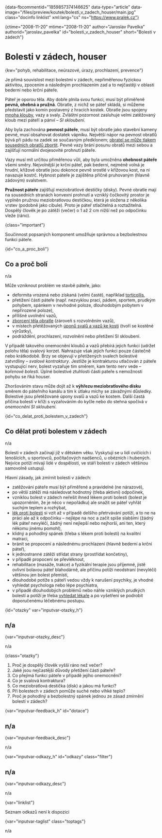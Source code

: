 
{data-fbcommentid="1859857374146625" data-type="article" data-image="/files/preview/koutek/bolesti\_v\_zadech_houser/main.jpg" class="docinfo linklist" xml:lang="cs" ns="https://www.pralek.cz"}

{ctime="2008-11-20" mtime="2008-11-20" author="Jaroslav Pavelka" authorid="jaroslav\_pavelka" id="bolesti\_v\_zadech\_houser" short="Bolesti v zádech"}

# Bolesti v zádech, houser

<!-- generated attribute kw by user_udpatekw.sh on 2020-02-26, do not edit -->

{kw="pohyb, rehabilitace, neúrazové, úrazy, prochlazení, prevence"}

Je přímá souvislost mezi bolestmi v zádech, nepřiměřenou fyzickou aktivitou, zpocením a následným prochlazením zad a to nejčastěji v oblasti bederní nebo krční páteře.

Páteř je oporou těla. Aby dobře plnila svou funkci, musí být přiměřeně **pevná, ohebná a pružná**. Obratle, z nichž se páteř skládá, si můžeme představit jako komín postavený z hracích kostek. Obratle jsou spojeny [mnoha klouby][1], vazy a svaly. Zvláštní pozornost zasluhuje velmi zatěžovaný kloub mezi páteří a pánví – _SI skloubení_.

Aby byla zachována **pevnost páteře**, musí být obratle jako stavební kameny pevné, musí obsahovat dostatek vápníku. Největší nápor na pevnost obratlů bývá při pádu na zadek se současným předklonem; [obratel se může tlakem sousedních obratlů zbortit][2]. Pevné vazy brání posunu obratů mezi sebou a zajišťují normální dvojesovité prohnutí páteře.

Vazy musí mít určitou přiměřenou vůli, aby byla umožněna **ohebnost páteře** všemi směry. Nejvolnější je krční páteř, pak bederní, nejméně volná je hrudní, křížové obratle jsou dokonce pevně srostlé v křížovou kost, na ni navazuje kostrč. Hybnost páteře je zajištěna příčně pruhovaným (hlavně zádovým) svalstvem.

**Pružnost páteře** zajišťují meziobratlové destičky (disky). Pevné obratle mají na sousedních stranách konvexní prohnutí a vzniklý čočkovitý prostor je vyplněn pružnou meziobratlovou destičkou, která je složena z několika vrstev (podobně jako cibule). Proto je páteř stlačitelná a roztažitelná. Dospělý člověk je po zátěži (večer) o 1 až 2 cm nižší než po odpočinku vleže (ráno).

{class="important"}

Součinnost popsaných komponent umožňuje správnou a bezbolestnou funkci páteře.

{id="co\_a\_proc_boli"}

## Co a proč bolí

n/a

Může vzniknout problém ve stavbě páteře, jako:

  * deformita vrozená nebo získaná (velmi časté), například [torticollis][3],
  * přetížení části páteře (např. nezvyklou prací, pádem, sportem, prudkým pohybem, spánkem v nevhodné poloze, dlouhodobým pobytem v nepřirozené poloze),
  * přílišné uvolnění vazů,
  * [zborcení těla obratle][4] (zároveň s rozvolněním vazů),
  * v místech přetěžovaných [úponů svalů a vazů ke kosti][5] (tvoří se kostěné výrůstky),
  * podráždění, prochlazení, rozvolnění nebo přetížení SI skloubení.

V případě takového onemocnění kloubů a vazů přebírá jejich funkci (udržet polohu těla) svalový korzet. Nahrazuje však jejich funkci pouze částečně nebo krátkodobě. Brzy se objevují v přetížených svalech bolestivé zatvrdliny – _svalové kontraktury_. Jestliže je kontrakturou utlačován z páteře vystupující nerv, bolest vyzařuje tím směrem, kam tento nerv vede – _kořenové bolesti_. Úplné bolestivé ztuhlosti části pateře s nemožností pohybu se říká houser.

Zhoršováním stavu může dojít až k **výhřezu meziobratlového disku** směrem do páteřního kanálu a tím k útlaku míchy se závažnými důsledky. Bolestivé jsou přetěžované úpony svalů a vazů ke kostem. Další častá příčina bolestí v kříži s vyzařováním do kyčle nebo do stehna spočívá v _onemocnění SI skloubení_.

{id="co\_delat\_proti\_bolestem\_v_zadech"}

## Co dělat proti bolestem v zádech

n/a

Bolesti v zádech začínají již v dětském věku. Vyskytují se u lidí cvičících i lenošících, u sportovců, počítačových nadšenců, u obézních i hubených. Nejvíce potíží mívají lidé v dospělosti, ve stáří bolesti v zádech většinou samovolně ustupují.

Hlavní zásady, jak zmírnit bolesti v zádech:

  * zatěžování páteře musí být přiměřené a pravidelné (ne nárazové),
  * po větší zátěži má následovat hodnotný (třeba aktivní) odpočinek,
  * vzniklou bolest v zádech neřešit ihned lékem proti bolesti (bolest je upozorněním, že je něco v nepořádku) ale snažit se páteř vyhřát suchým teplem a rozhýbat,
  * [lék proti bolesti][6] si vzít až v případě delšího přetrvávání potíží, a to ne na práci ale až k odpočinku – nejlépe na noc a začít spíše slabšími (žádný lék páteř nevyléčí, žádný není nejlepší nebo nejhorší, ani ten, který někomu jinému pomohl),
  * klidný a pohodlný spánek (třeba s lékem proti bolesti) na kvalitní matraci,
  * bránit se propocení a následnému prochlazení (hlavně bederní a krční páteř),
  * k jednostranné zátěži střídat strany (prostřídat končetiny),
  * v případě propocení se převléknout,
  * rehabilitace (masáže, trakce) a fyzikální terapie jsou příjemné, jistě ovlivní bolavou páteř blahodárně, ale příčinu potíží neodstraní (nevyléčí) většinou jen bolest přemístí,
  * dlouhodobé potíže s páteří vedou vždy k narušení psychiky, je vhodné vyhledat psychologa nebo lépe psychiatra,
  * v případě dlouhodobých problémů nebo náhle vzniklých prudkých bolestí a potíží je třeba [vyhledat lékaře][7] a po vyšetření se podrobit doporučenému léčebnému postupu.

{id="otazky" var="inputvar-otazky_h"}

## n/a

{var="inputvar-otazky_desc"}

n/a

{class="otazky"}

  1. Proč je dospělý člověk vyšší ráno než večer?
  2. Jaké jsou nejčastější důvody přetížení části páteře?
  3. Co přejímá funkci páteře v případě jejího onemocnění?
  4. Co je svalová kontraktura?
  5. Co meziobratlová destička (disk) a jakou má funkci?
  6. Při bolestech v zádech pomůže suché nebo vlhké teplo?
  7. Proč je pohodlný a bezbolestný spánek jednou ze zásad zmírnění bolestí v zádech?

{var="inputvar-feedback_h" id="dotace"}

## n/a

{var="inputvar-feedback_desc"}

n/a

{var="inputvar-odkazy_h" id="odkazy" class="filter"}

## n/a

{var="inputvar-odkazy_desc"}

n/a

{var="linklist"}

Seznam odkazů není k dispozici

{var="inputvar-taglist" class="toptags"}

n/a

 [1]: artroza
 [2]: starecke_zlomeniny
 [3]: akutni_torticollis
 [4]: zlomeniny_kosti
 [5]: onemocneni_slach
 [6]: leky_proti_bolesti
 [7]: nalehavost_lekarskeho_vysetreni

